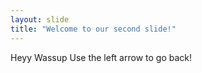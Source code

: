 ```yaml
---
layout: slide
title: "Welcome to our second slide!"
---
```

Heyy Wassup
Use the left arrow to go back!
